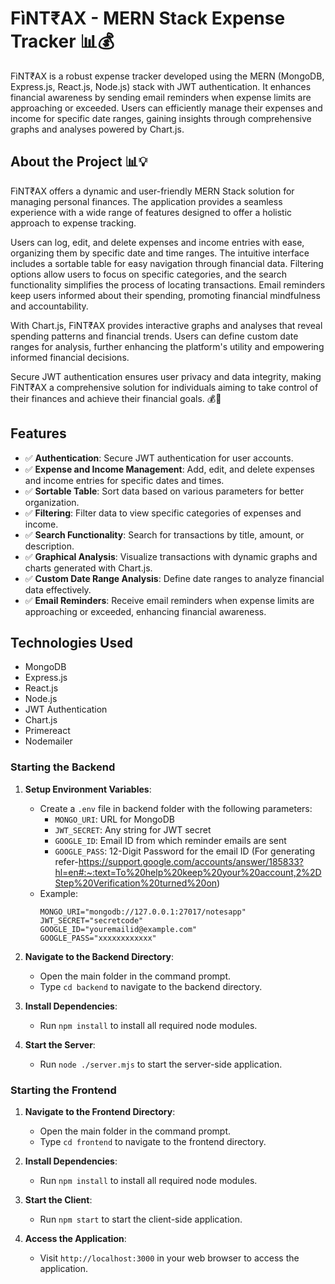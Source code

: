 # FìNT₹AX - MERN Stack Expense Tracker 📊💰

FìNT₹AX is a robust expense tracker developed using the MERN (MongoDB, Express.js, React.js, Node.js) stack with JWT authentication. It enhances financial awareness by sending email reminders when expense limits are approaching or exceeded. Users can efficiently manage their expenses and income for specific date ranges, gaining insights through comprehensive graphs and analyses powered by Chart.js.

## About the Project 📊💡

FìNT₹AX offers a dynamic and user-friendly MERN Stack solution for managing personal finances. The application provides a seamless experience with a wide range of features designed to offer a holistic approach to expense tracking.

Users can log, edit, and delete expenses and income entries with ease, organizing them by specific date and time ranges. The intuitive interface includes a sortable table for easy navigation through financial data. Filtering options allow users to focus on specific categories, and the search functionality simplifies the process of locating transactions. Email reminders keep users informed about their spending, promoting financial mindfulness and accountability.

With Chart.js, FìNT₹AX provides interactive graphs and analyses that reveal spending patterns and financial trends. Users can define custom date ranges for analysis, further enhancing the platform's utility and empowering informed financial decisions.

Secure JWT authentication ensures user privacy and data integrity, making FìNT₹AX a comprehensive solution for individuals aiming to take control of their finances and achieve their financial goals. 💰🚀

## Features
- ✅ **Authentication**: Secure JWT authentication for user accounts.
- ✅ **Expense and Income Management**: Add, edit, and delete expenses and income entries for specific dates and times.
- ✅ **Sortable Table**: Sort data based on various parameters for better organization.
- ✅ **Filtering**: Filter data to view specific categories of expenses and income.
- ✅ **Search Functionality**: Search for transactions by title, amount, or description.
- ✅ **Graphical Analysis**: Visualize transactions with dynamic graphs and charts generated with Chart.js.
- ✅ **Custom Date Range Analysis**: Define date ranges to analyze financial data effectively.
- ✅ **Email Reminders**: Receive email reminders when expense limits are approaching or exceeded, enhancing financial awareness.

## Technologies Used
- MongoDB
- Express.js
- React.js
- Node.js
- JWT Authentication
- Chart.js
- Primereact
- Nodemailer

### Starting the Backend

1. **Setup Environment Variables**:
   - Create a `.env` file in backend folder with the following parameters:
     - `MONGO_URI`: URL for MongoDB
     - `JWT_SECRET`: Any string for JWT secret
     - `GOOGLE_ID`: Email ID from which reminder emails are sent
     - `GOOGLE_PASS`: 12-Digit Password for the email ID (For generating refer-https://support.google.com/accounts/answer/185833?hl=en#:~:text=To%20help%20keep%20your%20account,2%2DStep%20Verification%20turned%20on)
   - Example:
     ```
     MONGO_URI="mongodb://127.0.0.1:27017/notesapp"
     JWT_SECRET="secretcode"
     GOOGLE_ID="youremailid@example.com"
     GOOGLE_PASS="xxxxxxxxxxxx"
     ```

2. **Navigate to the Backend Directory**:
   - Open the main folder in the command prompt.
   - Type `cd backend` to navigate to the backend directory.

3. **Install Dependencies**:
   - Run `npm install` to install all required node modules.

4. **Start the Server**:
   - Run `node ./server.mjs` to start the server-side application.

### Starting the Frontend

1. **Navigate to the Frontend Directory**:
   - Open the main folder in the command prompt.
   - Type `cd frontend` to navigate to the frontend directory.

2. **Install Dependencies**:
   - Run `npm install` to install all required node modules.

3. **Start the Client**:
   - Run `npm start` to start the client-side application.

4. **Access the Application**:
   - Visit `http://localhost:3000` in your web browser to access the application.

